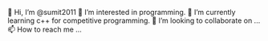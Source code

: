 👋 Hi, I’m @sumit2011
👀 I’m interested in programming.
🌱 I’m currently learning c++ for competitive programming.
💞️ I’m looking to collaborate on ...
📫 How to reach me ...
